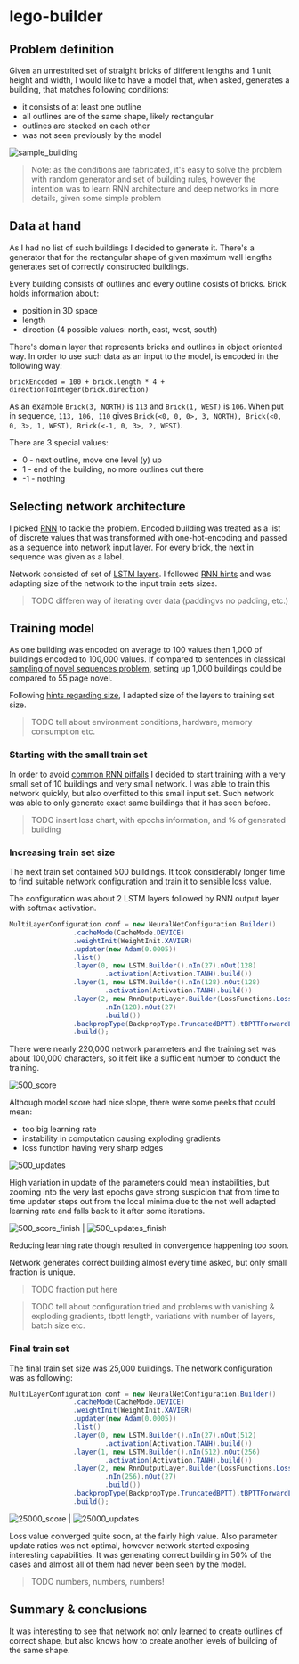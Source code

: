 # lego-builder

## Problem definition

Given an unrestrited set of straight bricks of different lengths and 1 unit height and width, I would like to have
a model that, when asked, generates a building, that matches following conditions:
 * it consists of at least one outline
 * all outlines are of the same shape, likely rectangular
 * outlines are stacked on each other
 * was not seen previously by the model
 
 ![sample_building](img/sample_building.png)

> Note: as the conditions are fabricated, it's easy to solve the problem with random generator and set of building rules, however 
the intention was to learn RNN architecture and deep networks in more details, given some simple problem

## Data at hand

As I had no list of such buildings I decided to generate it. There's a generator that for the rectangular shape of given maximum
wall lengths generates set of correctly constructed buildings.

Every building consists of outlines and every outline cosists of bricks. Brick holds information about:
 * position in 3D space
 * length
 * direction (4 possible values: north, east, west, south)
 
 There's domain layer that represents bricks and outlines in object oriented way. In order to use such data as an input to the model, is encoded in the following way:
 ```
 brickEncoded = 100 + brick.length * 4 + directionToInteger(brick.direction)
 ```
 As an example `Brick(3, NORTH)` is `113` and `Brick(1, WEST)` is `106`. When put in sequence, `113, 106, 110` gives `Brick(<0, 0, 0>, 3, NORTH), Brick(<0, 0, 3>, 1, WEST), Brick(<-1, 0, 3>, 2, WEST)`.
 
 There are 3 special values:
 * 0 - next outline, move one level (y) up
 * 1 - end of the building, no more outlines out there
 * -1 - nothing
 
## Selecting network architecture

I picked [RNN](https://www.coursera.org/lecture/nlp-sequence-models/recurrent-neural-network-model-ftkzt) to tackle the problem. Encoded building was treated as a list of discrete values that was transformed with one-hot-encoding and passed as a sequence into network input layer. For every brick, the next in sequence was given as a label.

Network consisted of set of [LSTM layers](https://www.coursera.org/lecture/nlp-sequence-models/long-short-term-memory-lstm-KXoay). I followed [RNN hints](https://towardsdatascience.com/rnn-training-tips-and-tricks-2bf687e67527) and was adapting size of the network to the input train sets sizes.

> TODO differen way of iterating over data (paddingvs no padding, etc.)

## Training model

As one building was encoded on average to 100 values then 1,000 of buildings encoded to 100,000 values. If compared to sentences in classical [sampling of novel sequences problem](https://www.coursera.org/lecture/nlp-sequence-models/sampling-novel-sequences-MACos), setting up 1,000 buildings could be compared to 55 page novel.

Following [hints regarding size](https://towardsdatascience.com/rnn-training-tips-and-tricks-2bf687e67527), I adapted size of the layers to training set size.

> TODO tell about environment conditions, hardware, memory consumption etc.
 
### Starting with the small train set

In order to avoid [common RNN pitfalls](https://blog.slavv.com/37-reasons-why-your-neural-network-is-not-working-4020854bd607)
I decided to start training with a very small set of 10 buildings and very small network. I was able to train this network quickly, but also overfitted to this small input set. Such network was able to only generate exact same buildings that it has
seen before.

> TODO insert loss chart, with epochs information, and % of generated building

### Increasing train set size

The next train set contained 500 buildings. It took considerably longer time to find suitable network configuration and train it to sensible loss value.

The configuration was about 2 LSTM layers followed by RNN output layer with softmax activation. 

```java
MultiLayerConfiguration conf = new NeuralNetConfiguration.Builder()
                .cacheMode(CacheMode.DEVICE)
                .weightInit(WeightInit.XAVIER)
                .updater(new Adam(0.0005))
                .list()
                .layer(0, new LSTM.Builder().nIn(27).nOut(128)
                        .activation(Activation.TANH).build())
                .layer(1, new LSTM.Builder().nIn(128).nOut(128)
                        .activation(Activation.TANH).build())
                .layer(2, new RnnOutputLayer.Builder(LossFunctions.LossFunction.MCXENT).activation(Activation.SOFTMAX)
                        .nIn(128).nOut(27)
                        .build())
                .backpropType(BackpropType.TruncatedBPTT).tBPTTForwardLength(220).tBPTTBackwardLength(220)
                .build();
```

There were nearly 220,000 network parameters and the training set was about 100,000 characters, so it felt like a sufficient number to conduct the training. 

![500_score](img/500_score.png)

Although model score had nice slope, there were some peeks that could mean:
 * too big learning rate
 * instability in computation causing exploding gradients
 * loss function having very sharp edges
 
 ![500_updates](img/500_update_ratios.png)
 
High variation in update of the parameters could mean instabilities, but zooming into the very last epochs gave strong suspicion that from time to time updater steps out from the local minima due to the not well adapted learning rate and falls back to it after some iterations.

![500_score_finish](img/500_score_finish.png) | ![500_updates_finish](img/500_update_ratios_finish.png)

Reducing learning rate though resulted in convergence happening too soon.

Network generates correct building almost every time asked, but only small fraction is unique.

> TODO fraction put here

> TODO tell about configuration tried and problems with vanishing & exploding gradients, tbptt length, variations with number of layers, batch size etc.

### Final train set

The final train set size was 25,000 buildings. The network configuration was as following:

```java
MultiLayerConfiguration conf = new NeuralNetConfiguration.Builder()
                .cacheMode(CacheMode.DEVICE)
                .weightInit(WeightInit.XAVIER)
                .updater(new Adam(0.0005))
                .list()
                .layer(0, new LSTM.Builder().nIn(27).nOut(512)
                        .activation(Activation.TANH).build())
                .layer(1, new LSTM.Builder().nIn(512).nOut(256)
                        .activation(Activation.TANH).build())
                .layer(2, new RnnOutputLayer.Builder(LossFunctions.LossFunction.MCXENT).activation(Activation.SOFTMAX)
                        .nIn(256).nOut(27)
                        .build())
                .backpropType(BackpropType.TruncatedBPTT).tBPTTForwardLength(220).tBPTTBackwardLength(220)
                .build();
```

![25000_score](img/25000_score.png) | ![25000_updates](img/25000_updates.png)

Loss value converged quite soon, at the fairly high value. Also parameter update ratios was not optimal, however network started exposing interesting capabilities. It was generating correct building in 50% of the cases and almost all of them had never been seen by the model.

> TODO numbers, numbers, numbers!

## Summary & conclusions

It was interesting to see that network not only learned to create outlines of correct shape, but also knows how to create another levels of building of the same shape.
